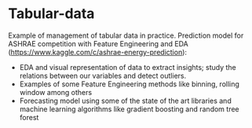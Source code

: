 # Tabular-data
Example of management of tabular data in practice. Prediction model for ASHRAE competition with Feature Engineering and EDA 
(https://www.kaggle.com/c/ashrae-energy-prediction):

- EDA and visual representation of data to extract insights; study the relations between our variables and detect outliers.
- Examples of some Feature Engineering methods like binning, rolling window among others 
- Forecasting model using some of the state of the art libraries and machine learning algorithms like gradient boosting and       random tree forest

